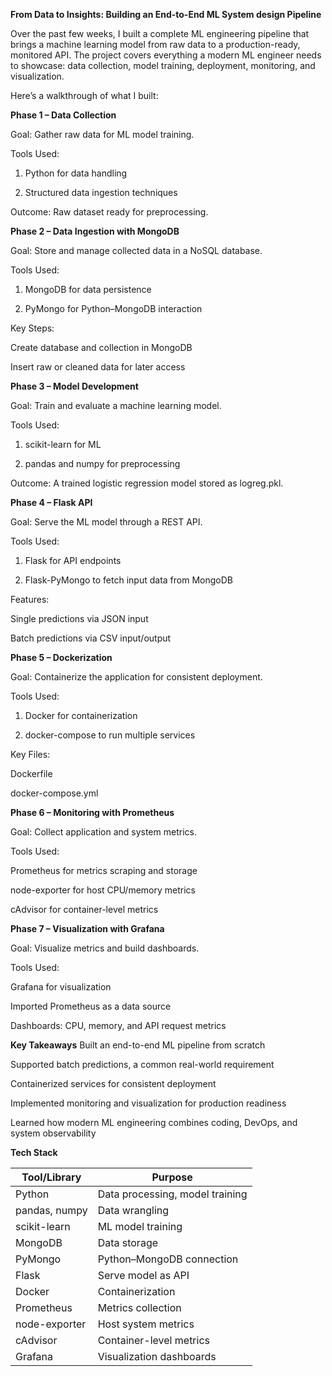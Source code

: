 **From Data to Insights: Building an End-to-End ML System design Pipeline**

Over the past few weeks, I built a complete ML engineering pipeline that brings a machine learning model from raw data to a production-ready, monitored API. The project covers everything a modern ML engineer needs to showcase: data collection, model training, deployment, monitoring, and visualization.

Here’s a walkthrough of what I built:

**Phase 1 – Data Collection**

Goal: Gather raw data for ML model training.

Tools Used:

1. Python for data handling

2. Structured data ingestion techniques

Outcome: Raw dataset ready for preprocessing.

**Phase 2 – Data Ingestion with MongoDB**

Goal: Store and manage collected data in a NoSQL database.

Tools Used:

1. MongoDB for data persistence

2. PyMongo for Python–MongoDB interaction

Key Steps:

Create database and collection in MongoDB

Insert raw or cleaned data for later access

**Phase 3 – Model Development**

Goal: Train and evaluate a machine learning model.

Tools Used:

1. scikit-learn for ML

2. pandas and numpy for preprocessing

Outcome: A trained logistic regression model stored as logreg.pkl.

**Phase 4 – Flask API**

Goal: Serve the ML model through a REST API.

Tools Used:

1. Flask for API endpoints

2. Flask-PyMongo to fetch input data from MongoDB

Features:

Single predictions via JSON input

Batch predictions via CSV input/output

**Phase 5 – Dockerization**

Goal: Containerize the application for consistent deployment.

Tools Used:

1. Docker for containerization

2. docker-compose to run multiple services

Key Files:

Dockerfile

docker-compose.yml

**Phase 6 – Monitoring with Prometheus**

Goal: Collect application and system metrics.

Tools Used:

Prometheus for metrics scraping and storage

node-exporter for host CPU/memory metrics

cAdvisor for container-level metrics

**Phase 7 – Visualization with Grafana**

Goal: Visualize metrics and build dashboards.

Tools Used:

Grafana for visualization

Imported Prometheus as a data source

Dashboards: CPU, memory, and API request metrics

**Key Takeaways**
Built an end-to-end ML pipeline from scratch

Supported batch predictions, a common real-world requirement

Containerized services for consistent deployment

Implemented monitoring and visualization for production readiness

Learned how modern ML engineering combines coding, DevOps, and system observability

**Tech Stack**

| Tool/Library  | Purpose                         |
| ------------- | ------------------------------- |
| Python        | Data processing, model training |
| pandas, numpy | Data wrangling                  |
| scikit-learn  | ML model training               |
| MongoDB       | Data storage                    |
| PyMongo       | Python–MongoDB connection       |
| Flask         | Serve model as API              |
| Docker        | Containerization                |
| Prometheus    | Metrics collection              |
| node-exporter | Host system metrics             |
| cAdvisor      | Container-level metrics         |
| Grafana       | Visualization dashboards        |
